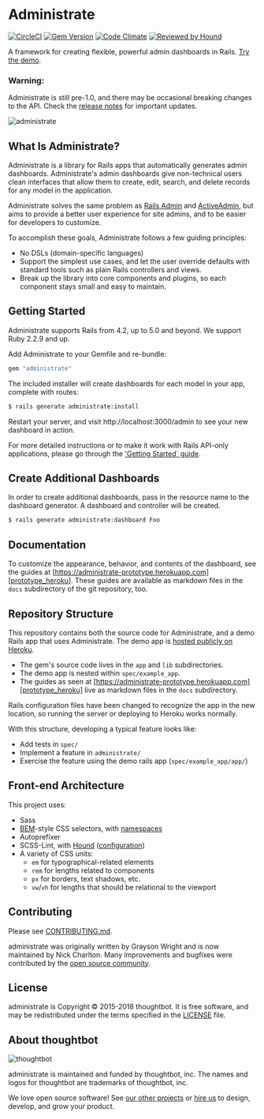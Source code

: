 # Administrate

[![CircleCI](https://img.shields.io/circleci/project/github/kjellmorgenstern/administrate.svg)](https://circleci.com/gh/kjellmorgenstern/administrate/tree/master)
[![Gem Version](https://badge.fury.io/rb/administrate.svg)](https://badge.fury.io/rb/administrate)
[![Code Climate](https://codeclimate.com/github/thoughtbot/administrate/badges/gpa.svg)](https://codeclimate.com/github/thoughtbot/administrate)
[![Reviewed by Hound](https://img.shields.io/badge/Reviewed_by-Hound-8E64B0.svg)](https://houndci.com)

A framework for creating flexible, powerful admin dashboards in Rails.
[Try the demo][demo].

### Warning:

Administrate is still pre-1.0,
and there may be occasional breaking changes to the API.
Check the [release notes] for important updates.

[release notes]: https://github.com/thoughtbot/administrate/releases

![administrate](https://cloud.githubusercontent.com/assets/903327/25823003/a5cc6aee-3408-11e7-8bcb-c62bb7addf40.png)

## What Is Administrate?

Administrate is a library for Rails apps
that automatically generates admin dashboards.
Administrate's admin dashboards give non-technical users clean interfaces
that allow them to create, edit, search, and delete records
for any model in the application.

Administrate solves the same problem as [Rails Admin] and [ActiveAdmin],
but aims to provide a better user experience for site admins,
and to be easier for developers to customize.

To accomplish these goals, Administrate follows a few guiding principles:

- No DSLs (domain-specific languages)
- Support the simplest use cases, and let the user override defaults with
  standard tools such as plain Rails controllers and views.
- Break up the library into core components and plugins,
  so each component stays small and easy to maintain.

[Rails Admin]: https://github.com/sferik/rails_admin
[ActiveAdmin]: http://activeadmin.info/

## Getting Started

Administrate supports Rails from 4.2, up to 5.0 and beyond. We support Ruby
2.2.9 and up.

Add Administrate to your Gemfile and re-bundle:

```ruby
gem "administrate"
```

The included installer will create dashboards for each model in your
app, complete with routes:

```bash
$ rails generate administrate:install
```

Restart your server, and visit http://localhost:3000/admin
to see your new dashboard in action.

For more detailed instructions or to make it work with Rails API-only applications, please go through the ['Getting Started` guide](https://administrate-prototype.herokuapp.com/getting_started).


## Create Additional Dashboards

In order to create additional dashboards, pass in the resource name to
the dashboard generator. A dashboard and controller will be created.

```bash
$ rails generate administrate:dashboard Foo
```

## Documentation

To customize the appearance, behavior, and contents of the dashboard,
see the guides at
[https://administrate-prototype.herokuapp.com][prototype_heroku].
These guides are available as markdown files in the `docs` subdirectory of the
git repository, too.

## Repository Structure

This repository contains both the source code for Administrate,
and a demo Rails app that uses Administrate.
The demo app is [hosted publicly on Heroku][demo].

- The gem's source code lives in the `app` and `lib` subdirectories.
- The demo app is nested within `spec/example_app`.
- The guides as seen at
  [https://administrate-prototype.herokuapp.com][prototype_heroku] live as
  markdown files in the `docs` subdirectory.

Rails configuration files have been changed
to recognize the app in the new location,
so running the server or deploying to Heroku works normally.

With this structure, developing a typical feature looks like:

- Add tests in `spec/`
- Implement a feature in `administrate/`
- Exercise the feature using the demo rails app (`spec/example_app/app/`)

## Front-end Architecture

This project uses:

- Sass
- [BEM]-style CSS selectors, with [namespaces]
- Autoprefixer
- SCSS-Lint, with [Hound] ([configuration](.scss-lint.yml))
- A variety of CSS units:
  - `em` for typographical-related elements
  - `rem` for lengths related to components
  - `px` for borders, text shadows, etc.
  - `vw`/`vh` for lengths that should be relational to the viewport

[BEM]: http://csswizardry.com/2013/01/mindbemding-getting-your-head-round-bem-syntax/
[namespaces]: http://csswizardry.com/2015/03/more-transparent-ui-code-with-namespaces/
[Hound]: https://houndci.com/

## Contributing

Please see [CONTRIBUTING.md](/CONTRIBUTING.md).

administrate was originally written by Grayson Wright and is now maintained by
Nick Charlton. Many improvements and bugfixes were contributed by the [open
source
community](https://github.com/thoughtbot/administrate/graphs/contributors).

## License

administrate is Copyright © 2015-2018 thoughtbot.
It is free software, and may be redistributed under the terms specified in the
[LICENSE](/LICENSE.md) file.

## About thoughtbot

![thoughtbot](http://presskit.thoughtbot.com/images/thoughtbot-logo-for-readmes.svg)

administrate is maintained and funded by thoughtbot, inc.
The names and logos for thoughtbot are trademarks of thoughtbot, inc.

We love open source software!
See [our other projects][community] or
[hire us][hire] to design, develop, and grow your product.

[demo]: https://administrate-prototype.herokuapp.com/admin
[prototype_heroku]: https://administrate-prototype.herokuapp.com
[community]: https://thoughtbot.com/community?utm_source=github
[hire]: https://thoughtbot.com?utm_source=github
